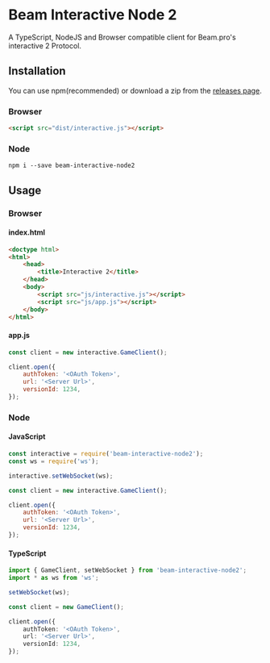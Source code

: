 # Beam Interactive Node 2

A TypeScript, NodeJS and Browser compatible client for Beam.pro's interactive 2 Protocol.

## Installation
You can use npm(recommended) or download a zip from the [releases page](https://github.com/WatchBeam/beam-interactive-node2/releases).

### Browser

```html
<script src="dist/interactive.js"></script>
```

### Node
```
npm i --save beam-interactive-node2
```
## Usage
### Browser

#### index.html
```html
<doctype html>
<html>
    <head>
        <title>Interactive 2</title>
    </head>
    <body>
        <script src="js/interactive.js"></script>
        <script src="js/app.js"></script>
    </body>
</html>
```

#### app.js
```js
const client = new interactive.GameClient();

client.open({
    authToken: '<OAuth Token>',
    url: '<Server Url>',
    versionId: 1234,
});
```
### Node

#### JavaScript
```js
const interactive = require('beam-interactive-node2');
const ws = require('ws');

interactive.setWebSocket(ws);

const client = new interactive.GameClient();

client.open({
    authToken: '<OAuth Token>',
    url: '<Server Url>',
    versionId: 1234,
});
```

#### TypeScript
```ts
import { GameClient, setWebSocket } from 'beam-interactive-node2';
import * as ws from 'ws';

setWebSocket(ws);

const client = new GameClient();

client.open({
    authToken: '<OAuth Token>',
    url: '<Server Url>',
    versionId: 1234,
});
```



